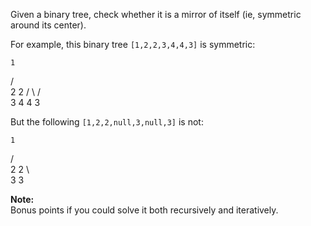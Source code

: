 
Given a binary tree, check whether it is a mirror of itself (ie, symmetric around its center).

For example, this binary tree  `[1,2,2,3,4,4,3]`  is symmetric:

    1
   / \
  2   2
 / \ / \
3  4 4  3

But the following  `[1,2,2,null,3,null,3]`  is not:

    1
   / \
  2   2
   \   \
   3    3

**Note:**  
Bonus points if you could solve it both recursively and iteratively.